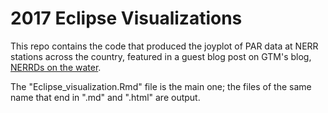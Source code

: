# 2017 Eclipse Visualizations

This repo contains the code that produced the joyplot of PAR data at NERR stations across the country, featured in a guest blog post on GTM's blog, [NERRDs on the water](http://www.nerrdsonthewater.com).  

The "Eclipse_visualization.Rmd" file is the main one; the files of the same name that end in ".md" and ".html" are output.